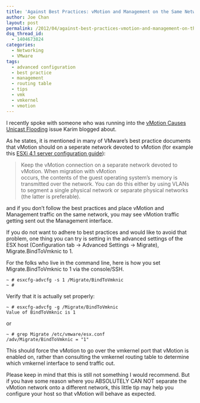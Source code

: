 ```yaml
---
title: 'Against Best Practices: vMotion and Management on the Same Network'
author: Joe Chan
layout: post
permalink: /2012/04/against-best-practices-vmotion-and-management-on-the-same-network/
dsq_thread_id:
  - 1404673824
categories:
  - Networking
  - VMware
tags:
  - advanced configuration
  - best practice
  - management
  - routing table
  - tips
  - vmk
  - vmkernel
  - vmotion
---
```

I recently spoke with someone who was running into the <a title="vMotion Causes Unicast Flooding" href="http://virtuallyhyper.com/index.php/2012/03/vmotion-causes-unicast-flooding/" onclick="javascript:_gaq.push(['_trackEvent','outbound-article','http://virtuallyhyper.com/index.php/2012/03/vmotion-causes-unicast-flooding/']);">vMotion Causes Unicast Flooding</a> issue Karim blogged about.

As he states, it is mentioned in many of VMware&#8217;s best practice documents that vMotion should on a seperate network devoted to vMotion (for example this [ESXi 4.1 server configuration guide][1]):

> Keep the vMotion connection on a separate network devoted to vMotion. When migration with vMotion  
> occurs, the contents of the guest operating system’s memory is transmitted over the network. You can do this either by using VLANs to segment a single physical network or separate physical networks (the latter is preferable).

and if you don&#8217;t follow the best practices and place vMotion and Management traffic on the same network, you may see vMotion traffic getting sent out the Management interface.

If you do not want to adhere to best practices and would like to avoid that problem, one thing you can try is setting in the advanced settings of the ESX host (Configuration tab -> Advanced Settings -> Migrate), Migrate.BindToVmknic to 1.

For the folks who live in the command line, here is how you set Migrate.BindToVmknic to 1 via the console/SSH.

	  
	~ # esxcfg-advcfg -s 1 /Migrate/BindToVmknic  
	~ #  
	

Verify that it is actually set properly:

	  
	~ # esxcfg-advcfg -g /Migrate/BindToVmknic  
	Value of BindToVmknic is 1  
	

or

	  
	~ # grep Migrate /etc/vmware/esx.conf  
	/adv/Migrate/BindToVmknic = "1"  
	

This should force the vMotion to go over the vmkernel port that vMotion is enabled on, rather than consulting the vmkernel routing table to determine which vmkernel interface to send traffic out.

Please keep in mind that this is still not something I would recommend. But if you have some reason where you ABSOLUTELY CAN NOT separate the vMotion network onto a different network, this little tip may help you configure your host so that vMotion will behave as expected.

<p class="wp-flattr-button">
  <a class="FlattrButton" style="display:none;" href="http://virtuallyhyper.com/2012/04/against-best-practices-vmotion-and-management-on-the-same-network/" title=" Against Best Practices: vMotion and Management on the Same Network" rev="flattr;uid:virtuallyhyper;language:en_GB;category:text;tags:advanced configuration,best practice,management,routing table,tips,vmk,vmkernel,vmotion,blog;button:compact;">I recently spoke with someone who was running into the vMotion Causes Unicast Flooding issue Karim blogged about. As he states, it is mentioned in many of VMware&#8217;s best practice...</a>
</p>

 [1]: http://www.vmware.com/pdf/vsphere4/r41/vsp_41_esxi_server_config.pdf